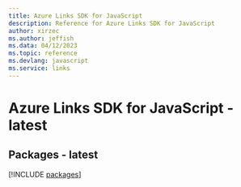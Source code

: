 ```yaml
---
title: Azure Links SDK for JavaScript
description: Reference for Azure Links SDK for JavaScript
author: xirzec
ms.author: jeffish
ms.data: 04/12/2023
ms.topic: reference
ms.devlang: javascript
ms.service: links
---
```

# Azure Links SDK for JavaScript - latest
## Packages - latest
[!INCLUDE [packages](links-index.md)]